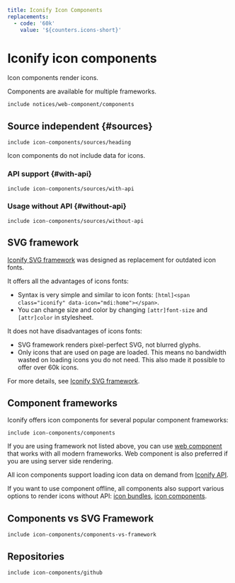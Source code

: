 ```yaml
title: Iconify Icon Components
replacements:
  - code: '60k'
    value: '${counters.icons-short}'
```

# Iconify icon components

Icon components render icons.

Components are available for multiple frameworks.

`include notices/web-component/components`

## Source independent {#sources}

`include icon-components/sources/heading`

Icon components do not include data for icons.

### API support {#with-api}

`include icon-components/sources/with-api`

### Usage without API {#without-api}

`include icon-components/sources/without-api`

## SVG framework

[Iconify SVG framework](./svg-framework/index.md) was designed as replacement for outdated icon fonts.

It offers all the advantages of icons fonts:

- Syntax is very simple and similar to icon fonts: `[html]<span class="iconify" data-icon="mdi:home"></span>`.
- You can change size and color by changing `[attr]font-size` and `[attr]color` in stylesheet.

It does not have disadvantages of icons fonts:

- SVG framework renders pixel-perfect SVG, not blurred glyphs.
- Only icons that are used on page are loaded. This means no bandwidth wasted on loading icons you do not need. This also made it possible to offer over 60k icons.

For more details, see [Iconify SVG framework](./svg-framework/index.md).

## Component frameworks

Iconify offers icon components for several popular component frameworks:

`include icon-components/components`

If you are using framework not listed above, you can use [web component](../iconify-icon/index.md) that works with all modern frameworks. Web component is also preferred if you are using server side rendering.

All icon components support loading icon data on demand from [Iconify API](../api/index.md).

If you want to use component offline, all components also support various options to render icons without API: [icon bundles](../icon-components/bundles/index.md), [icon components](../icons/icons.md).

## Components vs SVG Framework

`include icon-components/components-vs-framework`

## Repositories

`include icon-components/github`
